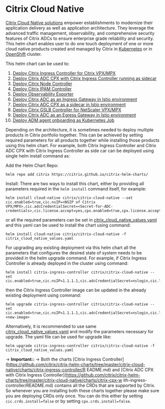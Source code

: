 # Citrix Cloud Native 

[Citrix Cloud Native solutions](https://www.citrix.com/products/citrix-adc/resources/citrix-application-delivery-solutions-for-cloud-native-applications.html) empower establishments to modernize their application delivery as well as application architecture. They leverage the advanced traffic management, observability, and comprehensive security features of Citrix ADCs to ensure enterprise grade reliability and security. This helm chart enables user to do one touch deployment of one or more cloud native products created and managed by Citrix in [Kubernetes](https://kubernetes.io/) or in [OpenShift](https://www.openshift.com) cluster.

This helm chart can be used to:
1. [Deploy Citrix Ingress Controller for Citrix VPX/MPX](https://github.com/citrix/citrix-helm-charts/tree/master/citrix-cloud-native/charts/citrix-ingress-controller/README.md)
2. [Deploy Citrix ADC CPX with Citrix Ingress Controller running as sidecar](https://github.com/citrix/citrix-helm-charts/tree/master/citrix-cloud-native/charts/citrix-cpx-with-ingress-controller/README.md)
3. [Deploy Citrix Node Controller](https://github.com/citrix/citrix-helm-charts/tree/master/citrix-cloud-native/charts/citrix-node-controller/README.md)
4. [Deploy Citrix IPAM Controller](https://github.com/citrix/citrix-helm-charts/tree/master/citrix-cloud-native/charts/citrix-ipam-controller/README.md)
5. [Deploy Observability Exporter](https://github.com/citrix/citrix-helm-charts/tree/master/citrix-cloud-native/charts/citrix-observability-exporter/README.md)
6. [Deploy Citrix ADC as an Ingress Gateway in Istio environment](https://github.com/citrix/citrix-helm-charts/tree/master/citrix-cloud-native/charts/citrix-adc-istio-ingress-gateway/README.md)
7. [Deploy Citrix ADC CPX as a sidecar in Istio environment](https://github.com/citrix/citrix-helm-charts/tree/master/citrix-cloud-native/charts/citrix-cpx-istio-sidecar-injector/README.md)
8. [Deploy Citrix GSLB Controller for NetScaler VPX/MPX](https://github.com/citrix/citrix-helm-charts/blob/master/citrix-cloud-native/charts/citrix-gslb-controller/README.md)
9. [Deploy Citrix ADC as an Egress Gateway in Istio environment](https://github.com/citrix/citrix-helm-charts/tree/master/citrix-cloud-native/charts/citrix-adc-istio-egress-gateway/README.md)
10. [Deploy ADM agent onboarding as Kubernetes Job](https://github.com/citrix/citrix-helm-charts/tree/master/citrix-cloud-native/charts/adm-agent-onboarding/README.md)

Depending on the architecture, it is sometimes needed to deploy multiple products in Citrix portfolio together. This can be achieved by setting required parameters for all products together while installing those products using this helm chart.
For example, both Citrix Ingress Controller and Citrix ADC CPX with Citrix Ingress Controller as side car can be deployed using single helm install command as:

  Add the Helm Chart Repo:
  ```
  helm repo add citrix https://citrix.github.io/citrix-helm-charts/
  ```
  Install:
  There are two ways to install this chart, either by providing all parameters required in the `helm install` command itself, for example:
  ```
  helm install cloud-native citrix/citrix-cloud-native --set cic.enabled=true,cic.nsIP=<NSIP of Citrix VPX/MPX>,cic.adcCredentialSecret=<Secret-for-ADC-credentials>,cic.license.accept=yes,cpx.enabled=true,cpx.license.accept=yes
  ```
  or all the required parameters can be set in [citrix_cloud_native_values.yaml](https://github.com/citrix/citrix-helm-charts/blob/master/citrix_cloud_native_values.yaml) and this yaml can be used to install the chart using command:
  ```
  helm install cloud-native citrix/citrix-cloud-native -f citrix_cloud_native_values.yaml
  ```

For upgrading any existing deployment via this helm chart all the parameters that configures the desired state of system needs to be provided in the helm upgrade command.
For example, if Citrix Ingress Controller is already deployed in the cluster using command:

  ```
  helm install citrix-ingress-controller citrix/citrix-cloud-native --set cic.enabled=true,cic.nsIP=1.1.1.1,cic.adcCredentialSecret=nslogin,cic.license.accept=yes,cic.ingressClass[0]=citrix
  ```
then the Citrix Ingress Controller image can be updated in the already existing deployment using command:

  ```
  helm upgrade citrix-ingress-controller citrix/citrix-cloud-native --set cic.enabled=true,cic.nsIP=1.1.1.1,cic.adcCredentialSecret=nslogin,cic.license.accept=yes,cic.ingressClass[0]=citrix,cic.image=<new-image>
  ```
Alternatively, it is recommended to use same [citrix_cloud_native_values.yaml](https://github.com/citrix/citrix-helm-charts/blob/master/citrix_cloud_native_values.yaml) and modify the parameters necessary for upgrade. The yaml file can be used for upgrade like:

  ```
  helm upgrade citrix-ingress-controller citrix/citrix-cloud-native -f citrix_cloud_native_values.yaml
  ```

-> **Important::**
-> Both the charts [Citrix Ingress Controller](https://github.com/citrix/citrix-helm-charts/tree/master/citrix-cloud-native/charts/citrix-ingress-controller/R
EADME.md) and [Citrix ADC CPX with Citrix Ingress Controller](https://github.com/citrix/citrix-helm-charts/tree/master/citrix-cloud-native/charts/citrix-cpx-w
ith-ingress-controller/README.md) contains all the CRDs that are supported by Citrix. So whenever you are installing both these charts together please make sure you are deploying CRDs only once. You can do this either by setting `cic.crds.install=false` or by setting `cpx.crds.install=false`.
